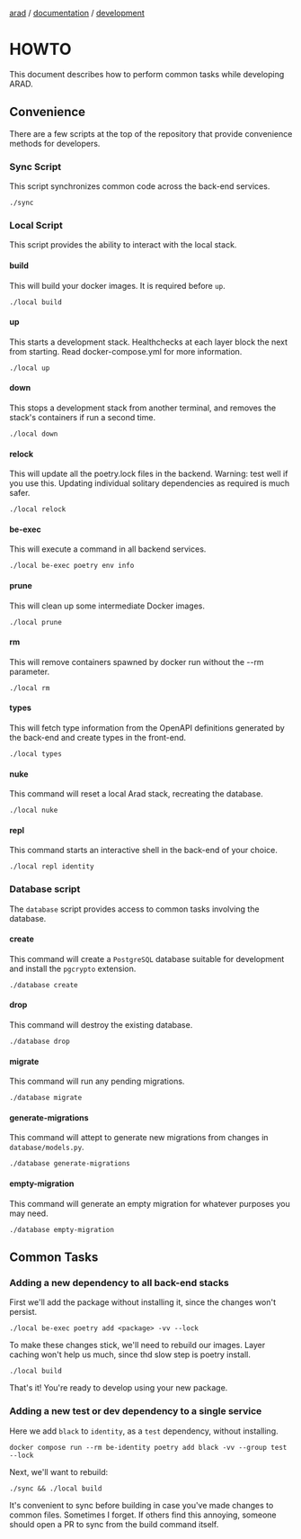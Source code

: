 [arad](../../../../) / [documentation](../) / [development](./)

# HOWTO

This document describes how to perform common tasks while developing ARAD.

## Convenience

There are a few scripts at the top of the repository that provide convenience methods for developers.

### Sync Script

This script synchronizes common code across the back-end services.

```
./sync
```

### Local Script

This script provides the ability to interact with the local stack.

#### build

This will build your docker images. It is required before `up`.

```
./local build
```

#### up

This starts a development stack. Healthchecks at each layer block the next from starting. Read docker-compose.yml for
more information.

```
./local up
```

#### down

This stops a development stack from another terminal, and removes the stack's containers if run a second time.

```
./local down
```

#### relock

This will update all the poetry.lock files in the backend. Warning: test well if you use this. Updating individual
solitary dependencies as required is much safer.

```
./local relock
```

#### be-exec

This will execute a command in all backend services.

```
./local be-exec poetry env info
```

#### prune

This will clean up some intermediate Docker images.

```
./local prune
```

#### rm

This will remove containers spawned by docker run without the --rm parameter.

```
./local rm
```

#### types

This will fetch type information from the OpenAPI definitions generated by the back-end and create types in the
front-end.

```
./local types
```

#### nuke

This command will reset a local Arad stack, recreating the database.

```
./local nuke
```

#### repl

This command starts an interactive shell in the back-end of your choice.

```
./local repl identity
```

### Database script

The `database` script provides access to common tasks involving the database.

#### create

This command will create a `PostgreSQL` database suitable for development and install the `pgcrypto` extension.

```
./database create
```

#### drop

This command will destroy the existing database.

```
./database drop
```

#### migrate

This command will run any pending migrations.

```
./database migrate
```

#### generate-migrations

This command will attept to generate new migrations from changes in `database/models.py`.

```
./database generate-migrations
```

#### empty-migration

This command will generate an empty migration for whatever purposes you may need.

```
./database empty-migration
```

## Common Tasks

### Adding a new dependency to all back-end stacks

First we'll add the package without installing it, since the changes won't persist.

```
./local be-exec poetry add <package> -vv --lock
```

To make these changes stick, we'll need to rebuild our images. Layer caching won't help us much, since thd slow step
is poetry install.

```
./local build
```

That's it! You're ready to develop using your new package.

### Adding a new test or dev dependency to a single service

Here we add `black` to `identity`, as a `test` dependency, without installing.

```
docker compose run --rm be-identity poetry add black -vv --group test --lock
```

Next, we'll want to rebuild:

```
./sync && ./local build
```

It's convenient to sync before building in case you've made changes to common files. Sometimes I forget. If others find
this annoying, someone should open a PR to sync from the build command itself.
